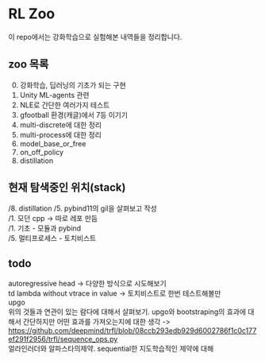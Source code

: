 # RL Zoo

이 repo에서는 강화학습으로 실험해본 내역들을 정리합니다.  



## zoo 목록

0. 강화학습, 딥러닝의 기초가 되는 구현
1. Unity ML-agents 관련
2. NLE로 간단한 여러가지 테스트
3. gfootball 환경(캐글)에서 7등 이기기
4. multi-discrete에 대한 정리
5. multi-process에 대한 정리
6. model_base_or_free
7. on_off_policy
8. distillation


## 현재 탐색중인 위치(stack)

/8. distillation
/5. pybind11의 gil을 살펴보고 작성  
/1. 모던 cpp  -> 따로 레포 만듬  
/1. 기초 - 모듈과 pybind  
/5. 멀티프로세스 - 토치비스트  


## todo

autoregressive head -> 다양한 방식으로 시도해보기  
td lambda without vtrace in value -> 토치비스트로 한번 테스트해볼만  
upgo  
위의 것들과 연관이 있는 람다에 대해서 살펴보기. upgo와 bootstraping의 효과에 대해서 간단하지만 어떤 효과를 가져오는지에 대한 생각 -> https://github.com/deepmind/trfl/blob/08ccb293edb929d6002786f1c0c177ef291f2956/trfl/sequence_ops.py  
얼라인러더와 알파스타의제약. sequential한 지도학습적인 제약에 대해  